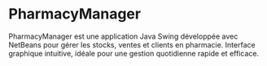 # PharmacyManager
PharmacyManager est une application Java Swing développée avec NetBeans pour gérer les stocks, ventes et clients en pharmacie. Interface graphique intuitive, idéale pour une gestion quotidienne rapide et efficace.
